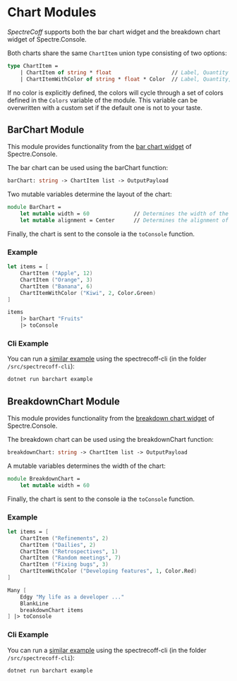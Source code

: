 # Chart Modules
_SpectreCoff_ supports both the bar chart widget and the breakdown chart widget of Spectre.Console.

Both charts share the same `ChartItem` union type consisting of two options:
```fs
type ChartItem =
    | ChartItem of string * float                   // Label, Quantity
    | ChartItemWithColor of string * float * Color  // Label, Quantity, Color
```

If no color is explicitly defined, the colors will cycle through a set of colors defined in the `Colors` variable of the module.
This variable can be overwritten with a custom set if the default one is not to your taste.

## BarChart Module
This module provides functionality from the [bar chart widget](https://spectreconsole.net/widgets/barchart) of Spectre.Console.

The bar chart can be used using the barChart function:
```fs
barChart: string -> ChartItem list -> OutputPayload
```

Two mutable variables determine the layout of the chart:
```fs
module BarChart =
    let mutable width = 60              // Determines the width of the whole chart
    let mutable alignment = Center      // Determines the alignment of the chart's label
```

Finally, the chart is sent to the console ia the `toConsole` function.

### Example
```fs
let items = [
    ChartItem ("Apple", 12)
    ChartItem ("Orange", 3)
    ChartItem ("Banana", 6)
    ChartItemWithColor ("Kiwi", 2, Color.Green)
]

items
    |> barChart "Fruits"
    |> toConsole
```

### Cli Example
You can run a [similar example](../../src/spectrecoff-cli/commands/BarChart.fs) using the spectrecoff-cli (in the folder `/src/spectrecoff-cli`):
```fs
dotnet run barchart example
```

## BreakdownChart Module
This module provides functionality from the [breakdown chart widget](https://spectreconsole.net/widgets/breakdownchart) of Spectre.Console.

The breakdown chart can be used using the breakdownChart function:
```fs
breakdownChart: string -> ChartItem list -> OutputPayload
```

A mutable variables determines the width of the chart:
```fs
module BreakdownChart =
    let mutable width = 60
```

Finally, the chart is sent to the console ia the `toConsole` function.

### Example
```fs
let items = [
    ChartItem ("Refinements", 2)
    ChartItem ("Dailies", 2)
    ChartItem ("Retrospectives", 1)
    ChartItem ("Random meetings", 7)
    ChartItem ("Fixing bugs", 3)
    ChartItemWithColor ("Developing features", 1, Color.Red)
]

Many [
    Edgy "My life as a developer ..."
    BlankLine
    breakdownChart items
] |> toConsole
```

### Cli Example
You can run a [similar example](../../src/spectrecoff-cli/commands/breakdownChart.fs) using the spectrecoff-cli (in the folder `/src/spectrecoff-cli`):
```fs
dotnet run barchart example
```
